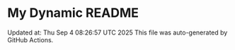 # My Dynamic README
Updated at: Thu Sep  4 08:26:57 UTC 2025
This file was auto-generated by GitHub Actions.
